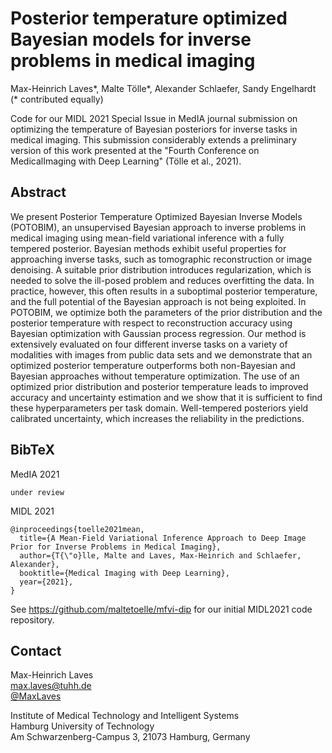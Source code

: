 # Posterior temperature optimized Bayesian models for inverse problems in medical imaging

Max-Heinrich Laves*, Malte Tölle*, Alexander Schlaefer, Sandy Engelhardt  
(* contributed equally)

Code for our MIDL 2021 Special Issue in MedIA journal submission on optimizing the temperature of Bayesian posteriors for inverse tasks in medical imaging.
This submission considerably extends a preliminary version of this work presented at the "Fourth Conference on MedicalImaging with Deep Learning" (Tölle et al., 2021).

## Abstract

We present Posterior Temperature Optimized Bayesian Inverse Models (POTOBIM), an unsupervised Bayesian approach to inverse problems in medical imaging using mean-field variational inference with a fully tempered posterior.
Bayesian methods exhibit useful properties for approaching inverse tasks, such as tomographic reconstruction or image denoising.
A suitable prior distribution introduces regularization, which is needed to solve the ill-posed problem and reduces overfitting the data.
In practice, however, this often results in a suboptimal posterior temperature, and the full potential of the Bayesian approach is not being exploited.
In POTOBIM, we optimize both the parameters of the prior distribution and the posterior temperature with respect to reconstruction accuracy using Bayesian optimization with Gaussian process regression.
Our method is extensively evaluated on four different inverse tasks on a variety of modalities with images from public data sets and we demonstrate that an optimized posterior temperature outperforms both non-Bayesian and Bayesian approaches without temperature optimization.
The use of an optimized prior distribution and posterior temperature leads to improved accuracy and uncertainty estimation and we show that it is sufficient to find these hyperparameters per task domain.
Well-tempered posteriors yield calibrated uncertainty, which increases the reliability in the predictions.

## BibTeX

MedIA 2021

```
under review
```

MIDL 2021

```
@inproceedings{toelle2021mean,
  title={A Mean-Field Variational Inference Approach to Deep Image Prior for Inverse Problems in Medical Imaging},
  author={T{\"o}lle, Malte and Laves, Max-Heinrich and Schlaefer, Alexander},
  booktitle={Medical Imaging with Deep Learning},
  year={2021},
}
```

See https://github.com/maltetoelle/mfvi-dip for our initial MIDL2021 code repository.

## Contact

Max-Heinrich Laves  
[max.laves@tuhh.de](mailto:max.laves@tuhh.de)  
[@MaxLaves](https://twitter.com/MaxLaves)

Institute of Medical Technology and Intelligent Systems  
Hamburg University of Technology  
Am Schwarzenberg-Campus 3, 21073 Hamburg, Germany
